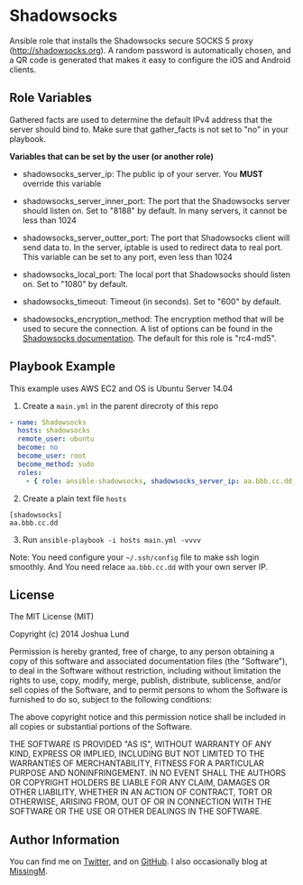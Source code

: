 # Shadowsocks

Ansible role that installs the Shadowsocks secure SOCKS 5 proxy (http://shadowsocks.org). A random password is automatically chosen, and a QR code is generated that makes it easy to configure the iOS and Android clients.

## Role Variables

Gathered facts are used to determine the default IPv4 address that the server should bind to. Make sure that gather_facts is not set to "no" in your playbook.

**Variables that can be set by the user (or another role)**

* shadowsocks_server_ip: The public ip of your server. You **MUST** override this variable

* shadowsocks_server_inner_port: The port that the Shadowsocks server should listen on. Set to "8188" by default. In many servers, it cannot be less than 1024

* shadowsocks_server_outter_port: The port that Shadowsocks client will send data to. In the server, iptable is used to redirect data to real port. This variable can be set to any port, even less than 1024

* shadowsocks_local_port: The local port that Shadowsocks should listen on. Set to "1080" by default.

* shadowsocks_timeout: Timeout (in seconds). Set to "600" by default.

* shadowsocks_encryption_method: The encryption method that will be used to secure the connection. A list of options can be found in the [Shadowsocks documentation](https://github.com/clowwindy/shadowsocks). The default for this role is "rc4-md5".

## Playbook Example

This example uses AWS EC2 and OS is Ubuntu Server 14.04

1. Create a `main.yml` in the parent direcroty of this repo

```yml
- name: Shadowsocks
  hosts: shadowsocks
  remote_user: ubuntu
  become: no
  become_user: root
  become_method: sudo
  roles:
    - { role: ansible-shadowsocks, shadowsocks_server_ip: aa.bbb.cc.dd, shadowsocks_server_inner_port: 8443, shadowsocks_server_outter_port: 53 }

```

2. Create a plain text file `hosts`

```
[shadowsocks]
aa.bbb.cc.dd

```

3. Run `ansible-playbook -i hosts main.yml -vvvv`

Note: You need configure your `~/.ssh/config` file to make ssh login smoothly. And You need relace `aa.bbb.cc.dd` with your own server IP.

## License

The MIT License (MIT)

Copyright (c) 2014 Joshua Lund

Permission is hereby granted, free of charge, to any person obtaining a copy of this software and associated documentation files (the "Software"), to deal in the Software without restriction, including without limitation the rights to use, copy, modify, merge, publish, distribute, sublicense, and/or sell copies of the Software, and to permit persons to whom the Software is furnished to do so, subject to the following conditions:

The above copyright notice and this permission notice shall be included in all copies or substantial portions of the Software.

THE SOFTWARE IS PROVIDED "AS IS", WITHOUT WARRANTY OF ANY KIND, EXPRESS OR IMPLIED, INCLUDING BUT NOT LIMITED TO THE WARRANTIES OF MERCHANTABILITY, FITNESS FOR A PARTICULAR PURPOSE AND NONINFRINGEMENT. IN NO EVENT SHALL THE AUTHORS OR COPYRIGHT HOLDERS BE LIABLE FOR ANY CLAIM, DAMAGES OR OTHER LIABILITY, WHETHER IN AN ACTION OF CONTRACT, TORT OR OTHERWISE, ARISING FROM, OUT OF OR IN CONNECTION WITH THE SOFTWARE OR THE USE OR OTHER DEALINGS IN THE SOFTWARE.

## Author Information

You can find me on [Twitter](https://twitter.com/joshualund), and on [GitHub](https://github.com/jlund/). I also occasionally blog at [MissingM](http://missingm.co).
